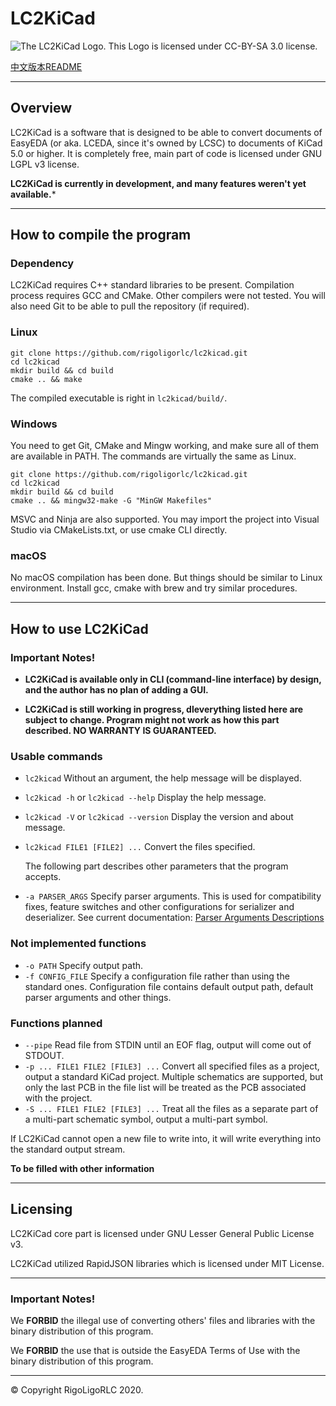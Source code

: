 # LC2KiCad

![The LC2KiCad Logo. This Logo is licensed under CC-BY-SA 3.0 license.](./docs/LC2KiCad-Logo.svg)

[中文版本README](./docs/README.zh_CN.md)

---

## Overview

LC2KiCad is a software that is designed to be able to convert documents of EasyEDA (or aka. LCEDA, since it's owned by LCSC) to documents of KiCad 5.0 or higher. It is completely free, main part of code is licensed under GNU LGPL v3 license.

**LC2KiCad is currently in development, and many features weren't yet available.***

---

## How to compile the program

### Dependency

LC2KiCad requires C++ standard libraries to be present. Compilation process requires GCC and CMake. Other compilers were not tested. You will also need Git to be able to pull the repository (if required).

### Linux

```shell
git clone https://github.com/rigoligorlc/lc2kicad.git
cd lc2kicad
mkdir build && cd build
cmake .. && make
```

The compiled executable is right in `lc2kicad/build/`.

### Windows

You need to get Git, CMake and Mingw working, and make sure all of them are available in PATH. The commands are virtually the same as Linux.

```
git clone https://github.com/rigoligorlc/lc2kicad.git
cd lc2kicad
mkdir build && cd build
cmake .. && mingw32-make -G "MinGW Makefiles"
```

MSVC and Ninja are also supported. You may import the project into Visual Studio via CMakeLists.txt, or use cmake CLI directly.
### macOS

No macOS compilation has been done. But things should be similar to Linux environment. Install gcc, cmake with brew and try similar procedures.

---

## How to use LC2KiCad

### Important Notes!

- **LC2KiCad is available only in CLI (command-line interface) by design, and the author has no plan of adding a GUI.**

- **LC2KiCad is still working in progress, dleverything listed here are subject to change. Program might not work as how this part described. NO WARRANTY IS GUARANTEED.**

  
### Usable commands
- `lc2kicad`  Without an argument, the help message will be displayed.

- `lc2kicad -h` or `lc2kicad --help` Display the help message.

- `lc2kicad -V` or `lc2kicad --version` Display the version and about message.

- `lc2kicad FILE1 [FILE2] ...` Convert the files specified.

  The following part describes other parameters that the program accepts.

- `-a PARSER_ARGS` Specify parser arguments. This is used for compatibility fixes, feature switches and other configurations for serializer and deserializer. See current documentation: [Parser Arguments Descriptions](docs/parser_arguments.md)

### Not implemented functions
- `-o PATH` Specify output path.
- `-f CONFIG_FILE` Specify a configuration file rather than using the standard ones. Configuration file contains default output path, default parser arguments and other things.

### Functions planned
- `--pipe` Read file from STDIN until an EOF flag, output will come out of STDOUT.
- `-p ... FILE1 FILE2 [FILE3] ...` Convert all specified files as a project, output a standard KiCad project. Multiple schematics are supported, but only the last PCB in the file list will be treated as the PCB associated with the project.
- `-S ... FILE1 FILE2 [FILE3] ...` Treat all the files as a separate part of a multi-part schematic symbol, output a multi-part symbol.


If LC2KiCad cannot open a new file to write into, it will write everything into the standard output stream.

**To be filled with other information**

---

## Licensing

LC2KiCad core part is licensed under GNU Lesser General Public License v3.

LC2KiCad utilized RapidJSON libraries which is licensed under MIT License.

---

### Important Notes!

We **FORBID** the illegal use of converting others' files and libraries with the binary distribution of this program.

We **FORBID** the use that is outside the EasyEDA Terms of Use with the binary distribution of this program.

---

© Copyright RigoLigoRLC 2020.
